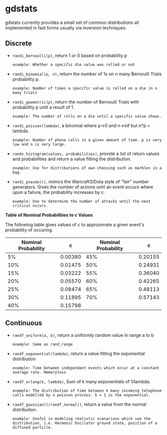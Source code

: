 # gdstats

gdstats currently provides a small set of common distributions all implemented in fast forms usually via inversion techniques:

Discrete
--------

- `randi_bernoulli(p)`, return 1 or 0 based on probability p

	`example: Whether a specific die value was rolled or not`

- `randi_binomial(p, n)`, return the number of 1s on n many Bernoulli Trials probability p.

	`example: Number of times a specific value is rolled on a die in n many trials`

- `randi_geometric(p)`, return the number of Bernoulli Trials with probability p until a result of 1.

	`example: The number of rolls on a die until a specific value shows.`

- `randi_poisson(lambda)`, a binomial where p->0 and n->inf but n*p = lambda.

	`example: Number of phone calls in a given amount of time. p is very low and n is very large.`

- `randv_histogram(values, probabilities)`, provide a list of return values and probabilities and return a value fitting the distribution.

	`example: Use for distributions of own choosing such as marbles in a bag.`

- `randi_pseudo(c)`, mimics the Warcraft3/Dota style of "fair" number generators. Gives the number of actions until an event occurs where upon a failure, the probability increases by c.

	`example: Use to determine the number of attacks until the next critical occurs.`
	
**Table of Nominal Probabilities to c Values**

The following table gives values of c to approximate a given event's probability of occuring.

| Nominal Probability |    c    | Nominal Probability |    c    |
|---------------------|:-------:|---------------------|:-------:|
|          5%         | 0.00380 |         45%         | 0.20155 |
|         10%         | 0.01475 |         50%         | 0.24931 |
|         15%         | 0.03222 |         55%         | 0.36040 |
|         20%         | 0.05570 |         60%         | 0.42265 |
|         25%         | 0.08474 |         65%         | 0.48113 |
|         30%         | 0.11895 |         70%         | 0.57143 |
|         40%         | 0.15798 |                     |         |


Continuous
----------

- `randf_uniform(a, b)`, return a uniformly random value in range a to b

	`example: Same as rand_range`

- `randf_exponential(lambda)`, return a value fitting the exponential distribution

	`example: Time between independant events which occur at a constant average rate. Memoryless`

- `randf_erlang(k, lambda)`, Sum of k many exponentials of 1/lambda.

	`example: The distribution of time between k many incoming telephone calls modelled by a poisson process. k = 1 is the exponential.`

- `randf_gaussian()/randf_normal()`, return a value from the normal distribution.

	`example: Useful in modeling realistic scenarious which use the distribution, i.e. Harmonic Oscilator ground state, position of a diffused particle.`
